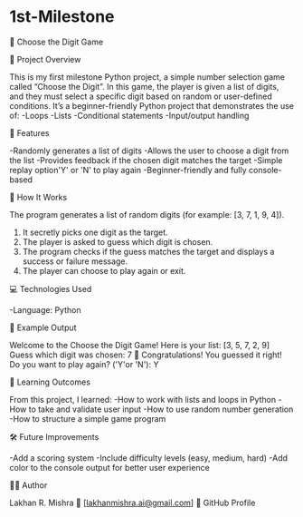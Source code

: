 # 1st-Milestone

🎯 Choose the Digit Game

🧩 Project Overview

This is my first milestone Python project, a simple number selection game called “Choose the Digit”.
In this game, the player is given a list of digits, and they must select a specific digit based on random or user-defined conditions.
It’s a beginner-friendly Python project that demonstrates the use of:
-Loops
-Lists
-Conditional statements
-Input/output handling

🚀 Features

-Randomly generates a list of digits
-Allows the user to choose a digit from the list
-Provides feedback if the chosen digit matches the target
-Simple replay option'Y' or 'N' to play again
-Beginner-friendly and fully console-based

🧠 How It Works

The program generates a list of random digits (for example: [3, 7, 1, 9, 4]).
1) It secretly picks one digit as the target.
2) The player is asked to guess which digit is chosen.
3) The program checks if the guess matches the target and displays a success or failure message.
4) The player can choose to play again or exit.

💻 Technologies Used

-Language: Python 

📸 Example Output

Welcome to the Choose the Digit Game!
Here is your list: [3, 5, 7, 2, 9]
Guess which digit was chosen: 7
🎉 Congratulations! You guessed it right!
Do you want to play again? ('Y'or 'N'): Y

🧩 Learning Outcomes

From this project, I learned:
-How to work with lists and loops in Python
-How to take and validate user input
-How to use random number generation
-How to structure a simple game program

🛠️ Future Improvements

-Add a scoring system
-Include difficulty levels (easy, medium, hard)
-Add color to the console output for better user experience

👨‍💻 Author

Lakhan R. Mishra
📧 [lakhanmishra.ai@gmail.com]
🔗 GitHub Profile












